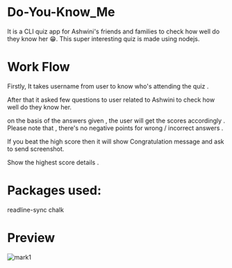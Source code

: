 # Do-You-Know_Me
It is a CLI quiz app for Ashwini's friends and families to check how well do they know her 😁. This super interesting quiz is made using nodejs.

# Work Flow
Firstly, It takes username from user to know who's attending the quiz .

After that it asked few questions to user related to Ashwini to check how well do they know her.

on the basis of the answers given , the user will get the scores accordingly . Please note that , there's no negative points for wrong / incorrect answers .

If you beat the high score then it will show Congratulation message and ask to send screenshot.

Show the highest score details .

# Packages used:
readline-sync
chalk

# Preview
 
![mark1](https://user-images.githubusercontent.com/110533153/188836482-6f561c4c-1660-416b-91bb-dad5fb3e237c.PNG)
